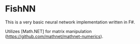 # FishNN 

This is a very basic neural network implementation written in F#.

Utilizes [Math.NET] for matrix manipulation (https://github.com/mathnet/mathnet-numerics).
